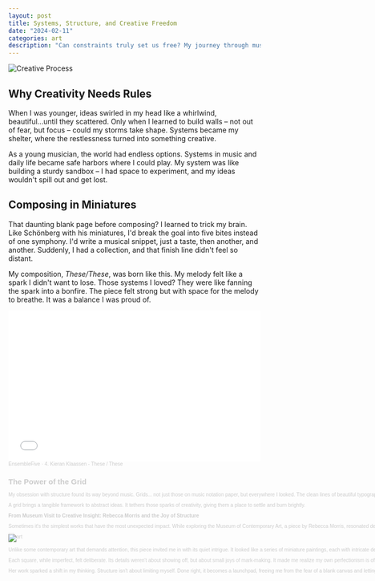 ```yaml
---
layout: post
title: Systems, Structure, and Creative Freedom
date: "2024-02-11"
categories: art
description: "Can constraints truly set us free? My journey through music and art reveals a counterintuitive truth about creativity."
---
```


![Creative Process](https://res.cloudinary.com/dhcx3vzmg/image/upload/v1708099423/acinziwryumm1luzumdn.jpg)

## **Why Creativity Needs Rules**

When I was younger, ideas swirled in my head like a whirlwind, beautiful...until they scattered. Only when I learned to build walls – not out of fear, but focus – could my storms take shape. Systems became my shelter, where the restlessness turned into something creative.

As a young musician, the world had endless options. Systems in music and daily life became safe harbors where I could play. My system was like building a sturdy sandbox – I had space to experiment, and my ideas wouldn't spill out and get lost.

## **Composing in Miniatures**

That daunting blank page before composing? I learned to trick my brain. Like Schönberg with his miniatures, I'd break the goal into five bites instead of one symphony. I'd write a musical snippet, just a taste, then another, and another. Suddenly, I had a collection, and that finish line didn't feel so distant.

My composition, _These/These_, was born like this. My melody felt like a spark I didn't want to lose. Those systems I loved? They were like fanning the spark into a bonfire. The piece felt strong but with space for the melody to breathe. It was a balance I was proud of.

<iframe width="100%" height="300" scrolling="no" frameborder="no" allow="autoplay" src="[https://w.soundcloud.com/player/?url=https%3A//api.soundcloud.com/tracks/151415958&color=%23e46c5c&auto_play=false&hide_related=false&show_comments=true&show_user=true&show_reposts=false&show_teaser=true&visual=true"></iframe><div](https://w.soundcloud.com/player/?url=https%3A//api.soundcloud.com/tracks/151415958&color=%23e46c5c&auto_play=false&hide_related=false&show_comments=true&show_user=true&show_reposts=false&show_teaser=true&visual=true%22%3E%3C/iframe%3E%3Cdiv) style="font-size: 10px; color: #cccccc;line-break: anywhere;word-break: normal;overflow: hidden;white-space: nowrap;text-overflow: ellipsis; font-family: Interstate,Lucida Grande,Lucida Sans Unicode,Lucida Sans,Garuda,Verdana,Tahoma,sans-serif;font-weight: 100;"><a href="https://soundcloud.com/ensemblefive" title="EnsembleFive" target="_blank" style="color: #cccccc; text-decoration: none;">EnsembleFive</a> · <a href="https://soundcloud.com/ensemblefive/4-kieran-klaassen-these-these" title="4. Kieran Klaassen - These / These" target="_blank" style="color: #cccccc; text-decoration: none;">4. Kieran Klaassen - These / These</a></div>

## **The Power of the Grid**

My obsession with structure found its way beyond music. Grids... not just those on music notation paper, but everywhere I looked. The clean lines of beautiful typography, the way well-designed pages guide the eye, and even the invisible layout of thoughts in my mind have a structure supporting them.

A grid brings a tangible framework to abstract ideas. It tethers those sparks of creativity, giving them a place to settle and burn brightly.

**From Museum Visit to Creative Insight: Rebecca Morris and the Joy of Structure**

Sometimes it's the simplest works that have the most unexpected impact. While exploring the Museum of Contemporary Art, a piece by Rebecca Morris, resonated deeply with my own creative approach.

![art](https://res.cloudinary.com/dhcx3vzmg/image/upload/v1708099537/y2v5jpr0bmq9lt6vldlk.jpg)

Unlike some contemporary art that demands attention, this piece invited me in with its quiet intrigue. It looked like a series of miniature paintings, each with intricate details and subtle variations. Initially, it was just playful and fun, but that feeling evolved. Looking closer, I found a sense of peace amidst the structure.

Each square, while imperfect, felt deliberate. Its details weren't about showing off, but about small joys of mark-making. It made me realize my own perfectionism is often a creativity killer. Morris's piece didn't just visually please, it reminded me that the process itself can bring happiness. It's within those little details, and the space for play within a framework, that the magic can happen.

Her work sparked a shift in my thinking. Structure isn't about limiting myself. Done right, it becomes a launchpad, freeing me from the fear of a blank canvas and letting me start and build something worthwhile. This, to me, is the true gift Morris's piece offered – a simple reminder that creativity can be found and nurtured, even within the tightest of spaces.
